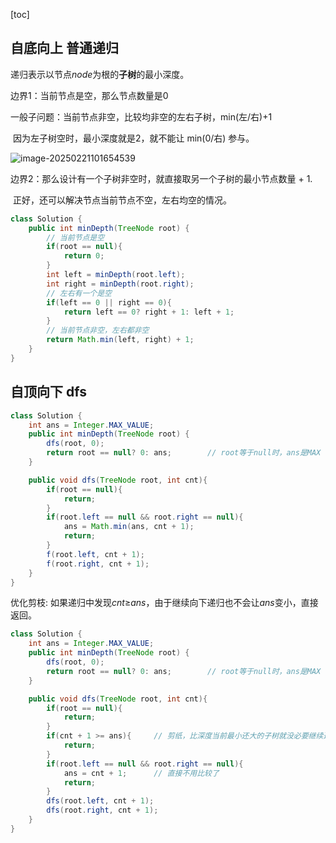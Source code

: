 [toc]

## 自底向上 普通递归

递归表示以节点*node*为根的**子树**的最小深度。

边界1：当前节点是空，那么节点数量是0

一般子问题：当前节点非空，比较均非空的左右子树，min(左/右)+1

​	因为左子树空时，最小深度就是2，就不能让 min(0/右) 参与。

![image-20250221101654539](https://cdn.jsdelivr.net/gh/sword4869/pic1@main/images/202502211016585.png)

边界2：那么设计有一个子树非空时，就直接取另一个子树的最小节点数量 + 1.

​	正好，还可以解决节点当前节点不空，左右均空的情况。

```java
class Solution {
    public int minDepth(TreeNode root) {
        // 当前节点是空
        if(root == null){
            return 0;
        }
        int left = minDepth(root.left);
        int right = minDepth(root.right);
        // 左右有一个是空
        if(left == 0 || right == 0){
            return left == 0? right + 1: left + 1;
        }
        // 当前节点非空，左右都非空
        return Math.min(left, right) + 1;
    }
}
```



## 自顶向下 dfs

```java
class Solution {
    int ans = Integer.MAX_VALUE;
    public int minDepth(TreeNode root) {
        dfs(root, 0);
        return root == null? 0: ans;        // root等于null时，ans是MAX
    }

    public void dfs(TreeNode root, int cnt){
        if(root == null){
            return;
        }
        if(root.left == null && root.right == null){
            ans = Math.min(ans, cnt + 1);
            return;
        }
        f(root.left, cnt + 1);
        f(root.right, cnt + 1);
    }
}
```

优化剪枝: 如果递归中发现*cnt*≥*ans*，由于继续向下递归也不会让*ans*变小，直接返回。

```java
class Solution {
    int ans = Integer.MAX_VALUE;
    public int minDepth(TreeNode root) {
        dfs(root, 0);
        return root == null? 0: ans;        // root等于null时，ans是MAX
    }

    public void dfs(TreeNode root, int cnt){
        if(root == null){
            return;
        }
        if(cnt + 1 >= ans){     // 剪纸，比深度当前最小还大的子树就没必要继续遍历了。
            return;
        }
        if(root.left == null && root.right == null){
            ans = cnt + 1;      // 直接不用比较了
            return;
        }
        dfs(root.left, cnt + 1);
        dfs(root.right, cnt + 1);
    }
}
```

